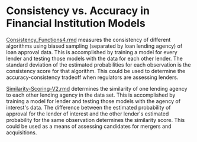 # Consistency vs. Accuracy in Financial Institution Models
[Consistency_Functions4.rmd](https://github.com/GregMurray30/machine_learning/blob/master/Consistency_Functions4.Rmd) measures the consistency of different algorithms using biased sampling (separated by loan lending agency) of loan approval data. This is accomplished by training a model for every lender and testing those models with the data for each other lender. The standard deviation of the estimated probabilities for each observation is the consistency score for that algorithm. This could be used to determine the accuracy-consistency tradeoff when regulators are assessing lenders.

[Similarity-Scoring-V2.rmd](https://github.com/GregMurray30/machine_learning/blob/master/Similarity_Scoring-V2.Rmd) determines the similarity of one lending agency to each other lending agency in the data set. This is accomplished by training a model for lender and testing those models with the agency of interest's data. The difference between the estimated probability of approval for the lender of interest and the other lender's estimated probability for the same observation determines the similarity score. This could be used as a means of assessing candidates for mergers and acquisitions.
